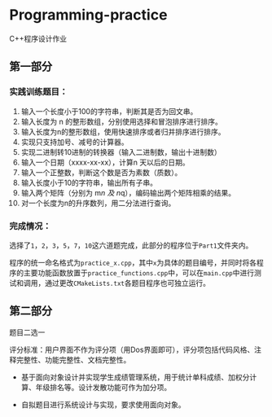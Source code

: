 # Programming-practice
C++程序设计作业



## 第一部分

###  实践训练题目：

1. 输入一个长度小于100的字符串，判断其是否为回文串。 
2. 输入长度为 n 的整形数组，分别使用选择和冒泡排序进行排序。
3. 输入长度为n的整形数组，使用快速排序或者归并排序进行排序。 
4. 实现只支持加号、减号的计算器。 
5. 实现二进制转10进制的转换器（输入二进制数，输出十进制数）
6. 输入一个日期（xxxx-xx-xx），计算n 天以后的日期。 
7. 输入一个正整数，判断这个数是否为素数（质数）。 
8. 输入长度小于10的字符串，输出所有子串。 
9. 输入两个矩阵（分别为 m*n 及 n*q），编码输出两个矩阵相乘的结果。 
10. 对一个长度为n的升序数列，用二分法进行查询。 

### 完成情况：

选择了`1`，`2`，`3`，`5`，`7`，`10`这六道题完成，此部分的程序位于`Part1`文件夹内。

程序的统一命名格式为`practice_x.cpp`，其中`x`为具体的题目编号，并同时将各程序的主要功能函数放置于`practice_functions.cpp`中，可以在`main.cpp`中进行测试和调用，通过更改`CMakeLists.txt`各题目程序也可独立运行。

## 第二部分

题目二选一

评分标准：用户界面不作为评分项（用Dos界面即可），评分项包括代码风格、注释完整性、功能完整性、文档完整性。 

- 基于面向对象设计并实现学生成绩管理系统，用于统计单科成绩、加权分计算、年级排名等。设计发散功能可作为加分项。 

-  自拟题目进行系统设计与实现，要求使用面向对象。 

  

  